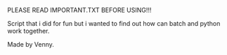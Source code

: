 PLEASE READ IMPORTANT.TXT BEFORE USING!!! 

Script that i did for fun but i wanted to find out how can batch and python work together. 

Made by Venny. 



